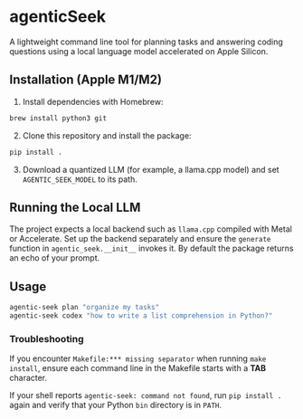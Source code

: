 # agenticSeek

A lightweight command line tool for planning tasks and answering coding questions using a local language model accelerated on Apple Silicon.

## Installation (Apple M1/M2)

1. Install dependencies with Homebrew:

```bash
brew install python3 git
```

2. Clone this repository and install the package:

```bash
pip install .
```

3. Download a quantized LLM (for example, a llama.cpp model) and set `AGENTIC_SEEK_MODEL` to its path.

## Running the Local LLM

The project expects a local backend such as `llama.cpp` compiled with Metal or Accelerate. Set up the backend separately and ensure the `generate` function in `agentic_seek.__init__` invokes it. By default the package returns an echo of your prompt.

## Usage

```bash
agentic-seek plan "organize my tasks"
agentic-seek codex "how to write a list comprehension in Python?"
```

### Troubleshooting

If you encounter `Makefile:*** missing separator` when running `make install`, ensure each command line in the Makefile starts with a **TAB** character.

If your shell reports `agentic-seek: command not found`, run `pip install .` again and verify that your Python `bin` directory is in `PATH`.

